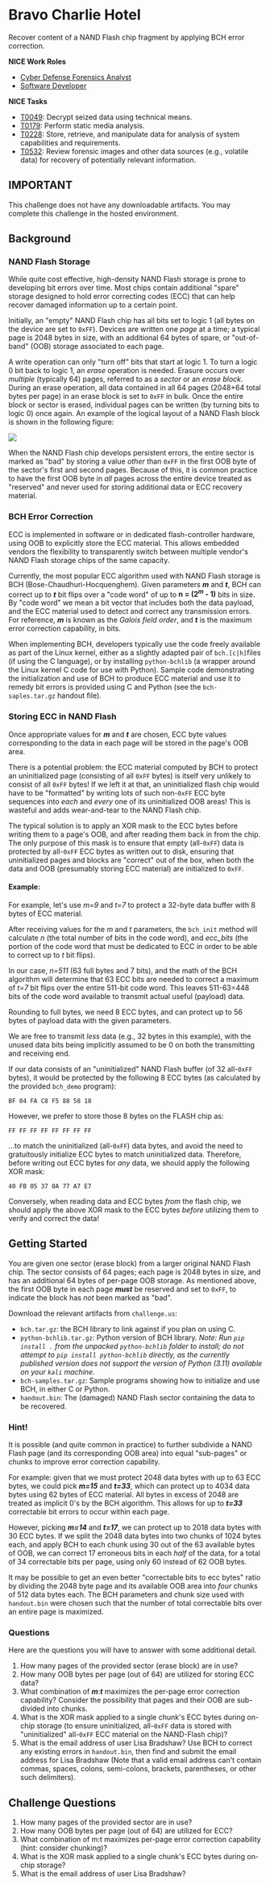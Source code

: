 # Bravo Charlie Hotel

Recover content of a NAND Flash chip fragment by applying BCH error correction.

**NICE Work Roles**

- [Cyber Defense Forensics Analyst](https://niccs.cisa.gov/workforce-development/nice-framework/)
- [Software Developer](https://niccs.cisa.gov/workforce-development/nice-framework/)

**NICE Tasks**

- [T0049](https://niccs.cisa.gov/workforce-development/nice-framework/): Decrypt seized data using technical means.
- [T0179](https://niccs.cisa.gov/workforce-development/nice-framework/): Perform static media analysis.
- [T0228](https://niccs.cisa.gov/workforce-development/nice-framework/): Store, retrieve, and manipulate data for analysis of system capabilities and requirements.
- [T0532](https://niccs.cisa.gov/workforce-development/nice-framework/): Review forensic images and other data sources (e.g., volatile data) for recovery of potentially relevant information.

## IMPORTANT
This challenge does not have any downloadable artifacts. You may complete this challenge in the hosted environment.

## Background

### NAND Flash Storage

While quite cost effective, high-density NAND Flash storage is prone to developing bit errors over time. Most chips contain additional "spare" storage designed to hold error correcting codes (ECC) that can help recover damaged information up to a certain point.

Initially, an "empty" NAND Flash chip has all bits set to logic 1 (all bytes on the device are set to `0xFF`). Devices are written one *page* at a time; a typical page is 2048 bytes in size, with an additional 64 bytes of spare, or "out-of-band" (OOB) storage associated to each page.

A write operation can only "turn off" bits that start at logic 1. To turn a logic 0 bit back to logic 1, an *erase* operation is needed. Erasure occurs over *multiple* (typically 64) pages, referred to as a *sector* or an *erase block*. During an erase operation, all data contained
in all 64 pages (2048+64 total bytes per page) in an erase block is set to `0xFF` in bulk. Once the entire block or sector is erased, individual pages can be written (by turning bits to logic 0) once again. An example of the logical layout of a NAND Flash block is shown in the following figure:

![](solution/img/nand_flash_layout.png)

When the NAND Flash chip develops persistent errors, the entire sector is marked as "bad" by storing a value *other* than `0xFF` in the first OOB byte of the sector's first and second pages. Because of this, it is common practice to have the first OOB byte in *all* pages across the entire device treated as "reserved" and never used for storing additional data or ECC recovery material.

### BCH Error Correction

ECC is implemented in software or in dedicated flash-controller hardware, using OOB to explicitly store the ECC material. This allows embedded vendors the flexibility to transparently switch between multiple vendor's NAND Flash storage chips of the same capacity.

Currently, the most popular ECC algorithm used with NAND Flash storage is BCH (Bose-Chaudhuri-Hocquenghem). Given parameters ***m*** and ***t***, BCH can correct up to ***t*** bit flips over a "code word" of up to **n = (2<sup>*m*</sup> - 1)** bits in size. By "code word" we mean a bit vector that includes both the data payload, and the ECC material used to detect and correct any transmission errors. For reference, ***m*** is known as the *Galois field order*, and ***t*** is the maximum error correction capability, in bits.

When implementing BCH, developers typically use the code freely available as part of the Linux kernel, either as a slightly adapted pair of `bch.[c|h]`files (if using the C language), or by installing `python-bchlib` (a wrapper around the Linux kernel C code for use with Python). Sample code demonstrating the initialization and use of BCH to produce ECC material and use it to remedy bit errors is provided using C and Python (see the `bch-saples.tar.gz` handout file).

### Storing ECC in NAND Flash

Once appropriate values for ***m*** and ***t*** are chosen, ECC byte values corresponding to the data in each page will be stored in the page's OOB area.

There is a potential problem: the ECC material computed by BCH to protect an uninitialized page (consisting of all `0xFF` bytes) is itself very unlikely to consist of all `0xFF` bytes! If we left it at that, an uninitialized flash chip would have to be "formatted" by writing lots of such
non-`0xFF` ECC byte sequences into *each* and *every* one of its uninitialized OOB areas! This is wasteful and adds wear-and-tear to the NAND Flash chip.

The typical solution is to apply an XOR mask to the ECC bytes before writing them to a page's OOB, and after reading them back in from the chip. The only purpose of this mask is to ensure that empty (all-`0xFF`) data is protected by all-`0xFF` ECC bytes as written out to disk, ensuring that uninitialized pages and blocks are "correct" out of the box, when both the
data and OOB (presumably storing ECC material) are initialized to `0xFF`.

#### Example:

For example, let's use *m=9* and *t=7* to protect a 32-byte data buffer with 8 bytes of ECC material.

After receiving values for the *m* and *t* parameters, the `bch_init` method will calculate *n* (the total number of bits in the code word), and *ecc_bits* (the portion of the code word that must be dedicated to ECC in order to be able to correct up to *t* bit flips).

In our case, *n=511* (63 full bytes and 7 bits), and the math of the BCH algorithm will determine that 63 ECC bits are needed to correct a maximum of *t=7* bit flips over the entire 511-bit code word. This leaves 511-63=448 bits of the code word available to transmit actual useful (payload) data.

Rounding to full bytes, we need 8 ECC bytes, and can protect up to 56 bytes of payload data with the given parameters.

We are free to transmit *less* data (e.g., 32 bytes in this example), with the unused data bits being implicitly assumed to be 0 on both the transmitting and receiving end.

If our data consists of an "uninitialized" NAND Flash buffer (of 32 all-`0xFF` bytes), it would be protected by the following 8 ECC bytes (as calculated by the provided `bch_demo` program):

```
BF 04 FA C8 F5 88 58 18
```

However, we prefer to store those 8 bytes on the FLASH chip as:

```
FF FF FF FF FF FF FF FF
```

...to match the uninitialized (all-`0xFF`) data bytes, and avoid the need to gratuitously initialize ECC bytes to match uninitialized data. Therefore, before writing out ECC bytes for *any* data, we should apply the following XOR mask:

```
40 FB 05 37 0A 77 A7 E7
```
Conversely, when reading data and ECC bytes *from* the flash chip, we should apply the above XOR mask to the ECC bytes *before* utilizing them to verify and correct the data!

## Getting Started

You are given one sector (erase block) from a larger original NAND Flash chip. The sector consists of 64 pages; each page is 2048 bytes in size, and has an additional 64 bytes of per-page OOB storage. As mentioned above, the first OOB byte in each page ***must*** be reserved and set to `0xFF`, to indicate the block has *not* been marked as "bad".

Download the relevant artifacts from `challenge.us`:

- `bch.tar.gz`: the BCH library to link against if you plan on using C.
- `python-bchlib.tar.gz`: Python version of BCH library. *Note: Run `pip install .`  from the unpacked `python-bchlib` folder to install; do not attempt to `pip install python-bchlib` directly, as the currently published version does not support the version of Python (3.11) available on your `kali` machine.*
- `bch-samples.tar.gz`: Sample programs showing how to initialize and use BCH, in either C or Python.
- `handout.bin`: The (damaged) NAND Flash sector containing the data to be recovered.

### Hint!

It is possible (and quite common in practice) to further subdivide a NAND Flash page (and its corresponding OOB area) into equal "sub-pages" or chunks to improve error correction capability.

For example: given that we must protect 2048 data bytes with up to 63 ECC bytes, we could pick ***m=15*** and ***t=33***, which can protect up to 4034 data bytes using 62 bytes of ECC material. All bytes in excess of 2048 are treated as implicit 0's by the BCH algorithm. This allows for up to ***t=33*** correctable bit errors to occur within each page.

However, picking ***m=14*** and ***t=17***, we can protect up to 2018 data bytes with 30 ECC bytes. If we split the 2048 data bytes into two chunks of 1024 bytes each, and apply BCH to each chunk using 30 out of the 63 available bytes of OOB, we can correct 17 erroneous bits in each *half* of the data, for a total of 34 correctable bits per page, using only 60 instead of 62 OOB bytes.

It may be possible to get an even better "correctable bits to ecc bytes" ratio by dividing the 2048 byte page and its available OOB area into *four* chunks of 512 data bytes each. The BCH parameters and chunk size used with `handout.bin` were chosen such that the number of total correctable bits over an entire page is maximized.

### Questions

Here are the questions you will have to answer with some additional detail.

1. How many pages of the provided sector (erase block) are in use?
2. How many OOB bytes per page (out of 64) are utilized for storing ECC data?
3. What combination of ***m***:***t*** maximizes the per-page error correction capability? Consider the possibility that pages and their OOB are sub-divided into chunks.
4. What is the XOR mask applied to a single chunk's ECC bytes during on-chip storage (to ensure uninitialized, all-`0xFF` data is stored with "uninitialized" all-`0xFF` ECC material on the NAND-Flash chip)?
5. What is the email address of user Lisa Bradshaw? Use BCH to correct any existing errors in `handout.bin`, then find and submit the email address for Lisa Bradshaw (Note that a valid email address can't contain commas, spaces, colons, semi-colons, brackets, parentheses, or other such delimiters).

## Challenge Questions

1. How many pages of the provided sector are in use?
2. How many OOB bytes per page (out of 64) are utilized for ECC?
3. What combination of m:t maximizes per-page error correction capability (hint: consider chunking)?
4. What is the XOR mask applied to a single chunk's ECC bytes during on-chip storage?
5. What is the email address of user Lisa Bradshaw?
